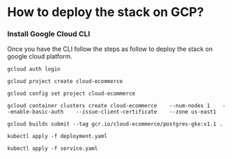 # How to deploy the stack on GCP?

### Install Google Cloud CLI

Once you have the CLI follow the steps as follow to deploy the stack on google cloud platform.

```
gcloud auth login

gcloud project create cloud-ecommerce

gcloud config set project cloud-ecommerce

gcloud container clusters create cloud-ecommerce    --num-nodes 1    --enable-basic-auth    --issue-client-certificate    --zone us-east1

gcloud builds submit --tag gcr.io/cloud-ecommerce/postgres-gke:v1.1 .

kubectl apply -f deployment.yaml

kubectl apply -f service.yaml


```



